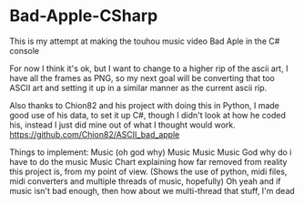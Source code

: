 # Bad-Apple-CSharp
This is my attempt at making the touhou music video Bad Aple in the C# console

For now I think it's ok, but I want to change to a higher rip of the ascii art, I have all the frames as PNG, so my next goal will be converting that too ASCII art and setting it up in a similar manner as the current ascii rip.

Also thanks to Chion82 and his project with doing this in Python, I made good use of his data, to set it up C#, though I didn't look at how he coded his, instead I just did mine out of what I thought would work.
https://github.com/Chion82/ASCII_bad_apple

Things to implement:
Music (oh god why)
Music
Music
Music
God why do i have to do the music
Music
Chart explaining how far removed from reality this project is, from my point of view. (Shows the use of python, midi files, midi converters and multiple threads of music, hopefully)
Oh yeah and if music isn't bad enough, then how about we multi-thread that stuff, I'm dead